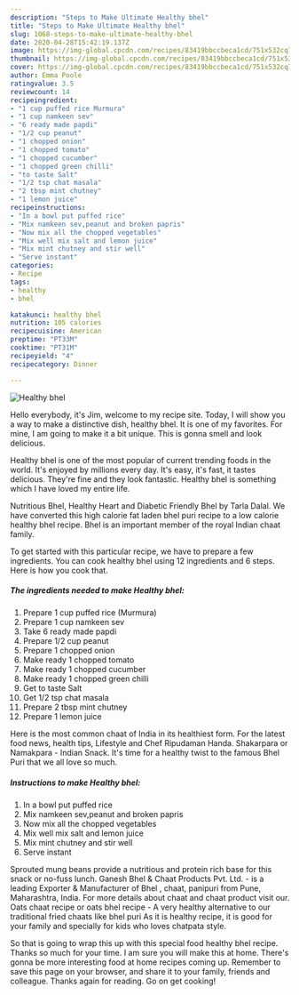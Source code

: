 ```yaml
---
description: "Steps to Make Ultimate Healthy bhel"
title: "Steps to Make Ultimate Healthy bhel"
slug: 1068-steps-to-make-ultimate-healthy-bhel
date: 2020-04-28T15:42:19.137Z
image: https://img-global.cpcdn.com/recipes/83419bbccbeca1cd/751x532cq70/healthy-bhel-recipe-main-photo.jpg
thumbnail: https://img-global.cpcdn.com/recipes/83419bbccbeca1cd/751x532cq70/healthy-bhel-recipe-main-photo.jpg
cover: https://img-global.cpcdn.com/recipes/83419bbccbeca1cd/751x532cq70/healthy-bhel-recipe-main-photo.jpg
author: Emma Poole
ratingvalue: 3.5
reviewcount: 14
recipeingredient:
- "1 cup puffed rice Murmura"
- "1 cup namkeen sev"
- "6 ready made papdi"
- "1/2 cup peanut"
- "1 chopped onion"
- "1 chopped tomato"
- "1 chopped cucumber"
- "1 chopped green chilli"
- "to taste Salt"
- "1/2 tsp chat masala"
- "2 tbsp mint chutney"
- "1 lemon juice"
recipeinstructions:
- "In a bowl put puffed rice"
- "Mix namkeen sev,peanut and broken papris"
- "Now mix all the chopped vegetables"
- "Mix well mix salt and lemon juice"
- "Mix mint chutney and stir well"
- "Serve instant"
categories:
- Recipe
tags:
- healthy
- bhel

katakunci: healthy bhel 
nutrition: 105 calories
recipecuisine: American
preptime: "PT33M"
cooktime: "PT31M"
recipeyield: "4"
recipecategory: Dinner

---
```



![Healthy bhel](https://img-global.cpcdn.com/recipes/83419bbccbeca1cd/751x532cq70/healthy-bhel-recipe-main-photo.jpg)

Hello everybody, it's Jim, welcome to my recipe site. Today, I will show you a way to make a distinctive dish, healthy bhel. It is one of my favorites. For mine, I am going to make it a bit unique. This is gonna smell and look delicious.

Healthy bhel is one of the most popular of current trending foods in the world. It's enjoyed by millions every day. It's easy, it's fast, it tastes delicious. They're fine and they look fantastic. Healthy bhel is something which I have loved my entire life.

Nutritious Bhel, Healthy Heart and Diabetic Friendly Bhel by Tarla Dalal. We have converted this high calorie fat laden bhel puri recipe to a low calorie healthy bhel recipe. Bhel is an important member of the royal Indian chaat family.


To get started with this particular recipe, we have to prepare a few ingredients. You can cook healthy bhel using 12 ingredients and 6 steps. Here is how you cook that.

<!--inarticleads1-->

##### The ingredients needed to make Healthy bhel:

1. Prepare 1 cup puffed rice (Murmura)
1. Prepare 1 cup namkeen sev
1. Take 6 ready made papdi
1. Prepare 1/2 cup peanut
1. Prepare 1 chopped onion
1. Make ready 1 chopped tomato
1. Make ready 1 chopped cucumber
1. Make ready 1 chopped green chilli
1. Get to taste Salt
1. Get 1/2 tsp chat masala
1. Prepare 2 tbsp mint chutney
1. Prepare 1 lemon juice


Here is the most common chaat of India in its healthiest form. For the latest food news, health tips, Lifestyle and Chef Ripudaman Handa. Shakarpara or Namakpara - Indian Snack. It&#39;s time for a healthy twist to the famous Bhel Puri that we all love so much. 

<!--inarticleads2-->

##### Instructions to make Healthy bhel:

1. In a bowl put puffed rice
1. Mix namkeen sev,peanut and broken papris
1. Now mix all the chopped vegetables
1. Mix well mix salt and lemon juice
1. Mix mint chutney and stir well
1. Serve instant


Sprouted mung beans provide a nutritious and protein rich base for this snack or no-fuss lunch. Ganesh Bhel &amp; Chaat Products Pvt. Ltd. - is a leading Exporter &amp; Manufacturer of Bhel , chaat, panipuri from Pune, Maharashtra, India. For more details about chaat and chaat product visit our. Oats chaat recipe or oats bhel recipe - A very healthy alternative to our traditional fried chaats like bhel puri As it is healthy recipe, it is good for your family and specially for kids who loves chatpata style. 

So that is going to wrap this up with this special food healthy bhel recipe. Thanks so much for your time. I am sure you will make this at home. There's gonna be more interesting food at home recipes coming up. Remember to save this page on your browser, and share it to your family, friends and colleague. Thanks again for reading. Go on get cooking!
